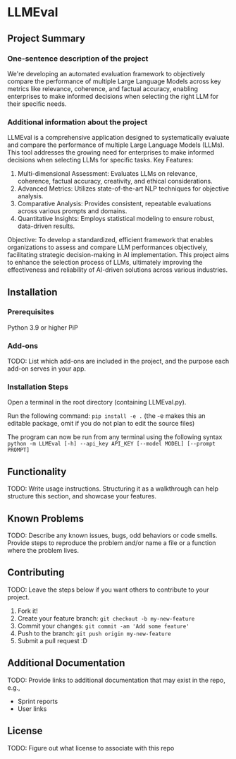 # LLMEval

## Project Summary

### One-sentence description of the project
We're developing an automated evaluation framework to objectively compare the performance of multiple Large Language Models across key metrics like relevance, coherence, and factual accuracy, enabling enterprises to make informed decisions when selecting the right LLM for their specific needs.

### Additional information about the project
LLMEval is a comprehensive application designed to systematically evaluate and compare the performance of multiple Large Language Models (LLMs). This tool addresses the growing need for enterprises to make informed decisions when selecting LLMs for specific tasks.
Key Features:

1. Multi-dimensional Assessment: Evaluates LLMs on relevance, coherence, factual accuracy, creativity, and ethical considerations.
2. Advanced Metrics: Utilizes state-of-the-art NLP techniques for objective analysis.
3. Comparative Analysis: Provides consistent, repeatable evaluations across various prompts and domains.
4. Quantitative Insights: Employs statistical modeling to ensure robust, data-driven results.

Objective:
To develop a standardized, efficient framework that enables organizations to assess and compare LLM performances objectively, facilitating strategic decision-making in AI implementation.
This project aims to enhance the selection process of LLMs, ultimately improving the effectiveness and reliability of AI-driven solutions across various industries.

## Installation

### Prerequisites

Python 3.9 or higher
PiP

### Add-ons

TODO: List which add-ons are included in the project, and the purpose each add-on serves in your app.

### Installation Steps

Open a terminal in the root directory (containing LLMEval.py).

Run the following command: ``` pip install -e . ``` (the -e makes this an editable package, omit if you do not plan to edit the source files)

The program can now be run from any terminal using the following syntax ``` python -m LLMEval [-h] --api_key API_KEY [--model MODEL] [--prompt PROMPT] ```

## Functionality

TODO: Write usage instructions. Structuring it as a walkthrough can help structure this section,
and showcase your features.


## Known Problems

TODO: Describe any known issues, bugs, odd behaviors or code smells. 
Provide steps to reproduce the problem and/or name a file or a function where the problem lives.


## Contributing

TODO: Leave the steps below if you want others to contribute to your project.

1. Fork it!
2. Create your feature branch: `git checkout -b my-new-feature`
3. Commit your changes: `git commit -am 'Add some feature'`
4. Push to the branch: `git push origin my-new-feature`
5. Submit a pull request :D

## Additional Documentation

TODO: Provide links to additional documentation that may exist in the repo, e.g.,
  * Sprint reports
  * User links

## License

TODO: Figure out what license to associate with this repo
